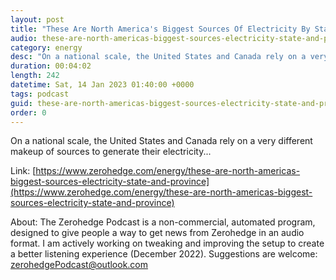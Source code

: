 ```yaml
---
layout: post
title: "These Are North America's Biggest Sources Of Electricity By State And Province"
audio: these-are-north-americas-biggest-sources-electricity-state-and-province-0
category: energy
desc: "On a national scale, the United States and Canada rely on a very different makeup of sources to generate their electricity..."
duration: 00:04:02
length: 242
datetime: Sat, 14 Jan 2023 01:40:00 +0000
tags: podcast
guid: these-are-north-americas-biggest-sources-electricity-state-and-province-0
order: 0
---
```

On a national scale, the United States and Canada rely on a very different makeup of sources to generate their electricity...

Link: [https://www.zerohedge.com/energy/these-are-north-americas-biggest-sources-electricity-state-and-province](https://www.zerohedge.com/energy/these-are-north-americas-biggest-sources-electricity-state-and-province)

About: The Zerohedge Podcast is a non-commercial, automated program, designed to give people a way to get news from Zerohedge in an audio format.  I am actively working on tweaking and improving the setup to create a better listening experience (December 2022).  Suggestions are welcome: [zerohedgePodcast@outlook.com](mailto:zerohedgePodcast@outlook.com)